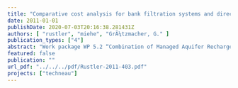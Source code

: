 ```yaml
---
title: "Comparative cost analysis for bank filtration systems and direct surface water use under different boundary conditions"
date: 2011-01-01
publishDate: 2020-07-03T20:16:38.281431Z
authors: [ "rustler", "miehe", "GrÃ¼tzmacher, G." ]
publication_types: ["4"]
abstract: "Work package WP 5.2 “Combination of Managed Aquifer Recharge (MAR) and adjusted conventional treatment processes for an Integrated Water Resources Management“ within the European Project TECHNEAU (“Technology enabled universal access to safe water”) investigates bank filtration (BF) + post-treatment as a MAR technique to provide sustainable and safe drinking water supply to developing and newly industrialised countries. One of the tasks within this work package is to assess the costefficiency of BF systems. For this a comparative cost analysis (CCA) between groundwater waterworks using BF as natural pre-treatment step and surface water treatment plants (SWTPs) is performed. The CCA yielded that, under the assumption of equally low surface water quality, BF systems are more cost-efficient than SWTPs. This result is in line with the general water source priority of water suppliers, which prefer resources with the best water quality and security under the constraint of guaranteeing sufficient water availability. Furthermore the sensitivity analysis confirmed that the natural boundary condition 'pumping rate per production well' has a major impact on the specific total costs of BF systems. Lower pumping rates lead to increasing capital costs for the additional production wells, which are not fully compensated through pumping cost savings and thus lead to increasing total costs. In addition the result of the monitoring scenario clearly confirmed that for this aspect groundwater waterworks have a structural disadvantage compared to surface waterworks. Subsequently, if monitoring costs are taken into account, a higher critical pumping rate per production well is required to exceed the break-even-point. In a nutshell the CCA shall support water supply managers in the complex process of making rational investment decisions. However, since within this analysis only water abstraction and treatment process costs are considered, the CCA does not cover the total cost structure of a waterworks (e.g. costs of building sites). Thus the application of the CCA is only valid if both (i) neglected costs and (ii) benefits are in the same order of magnitude for all alternatives (exception: most cost-efficient alternative provides excess benefits). In case that the above stated prerequisites are not fulfilled, the CCA is only a first step in the economic assessment and more powerful evaluation methods (e.g. cost-benefit analysis) are needed."
featured: false
publication: ""
url_pdf: "../../../pdf/Rustler-2011-403.pdf"
projects: ["techneau"]
---
```


